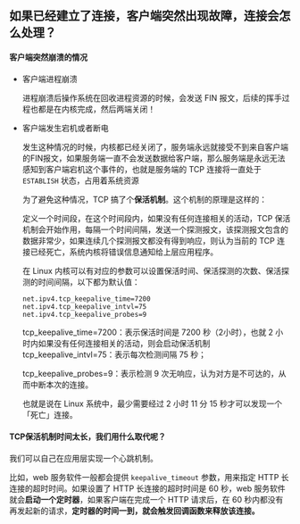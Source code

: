 ## 如果已经建立了连接，客户端突然出现故障，连接会怎么处理？



#### 客户端突然崩溃的情况

- 客户端进程崩溃

  进程崩溃后操作系统在回收进程资源的时候，会发送 FIN 报文，后续的挥手过程也都是在内核完成，然后两端关闭！

- 客户端发生宕机或者断电

  发生这种情况的时候，内核都已经关闭了，服务端永远就接受不到来自客户端的FIN报文，如果服务端一直不会发送数据给客户端，那么服务端是永远无法感知到客户端宕机这个事件的，也就是服务端的 TCP 连接将一直处于 `ESTABLISH` 状态，占用着系统资源

  为了避免这种情况，TCP 搞了个**保活机制**。这个机制的原理是这样的：

  

  定义一个时间段，在这个时间段内，如果没有任何连接相关的活动，TCP 保活机制会开始作用，每隔一个时间间隔，发送一个探测报文，该探测报文包含的数据非常少，如果连续几个探测报文都没有得到响应，则认为当前的 TCP 连接已经死亡，系统内核将错误信息通知给上层应用程序。

  在 Linux 内核可以有对应的参数可以设置保活时间、保活探测的次数、保活探测的时间间隔，以下都为默认值：

  ```shell
  net.ipv4.tcp_keepalive_time=7200
  net.ipv4.tcp_keepalive_intvl=75  
  net.ipv4.tcp_keepalive_probes=9
  ```

  tcp_keepalive_time=7200：表示保活时间是 7200 秒（2小时），也就 2 小时内如果没有任何连接相关的活动，则会启动保活机制tcp_keepalive_intvl=75：表示每次检测间隔 75 秒；

  tcp_keepalive_probes=9：表示检测 9 次无响应，认为对方是不可达的，从而中断本次的连接。

  

  也就是说在 Linux 系统中，最少需要经过 2 小时 11 分 15 秒才可以发现一个「死亡」连接。





#### TCP保活机制时间太长，我们用什么取代呢？

我们可以自己在应用层实现一个心跳机制。

比如，web 服务软件一般都会提供 `keepalive_timeout` 参数，用来指定 HTTP 长连接的超时时间。如果设置了 HTTP 长连接的超时时间是 60 秒，web 服务软件就会**启动一个定时器**，如果客户端在完成一个 HTTP 请求后，在 60 秒内都没有再发起新的请求，**定时器的时间一到，就会触发回调函数来释放该连接。**



